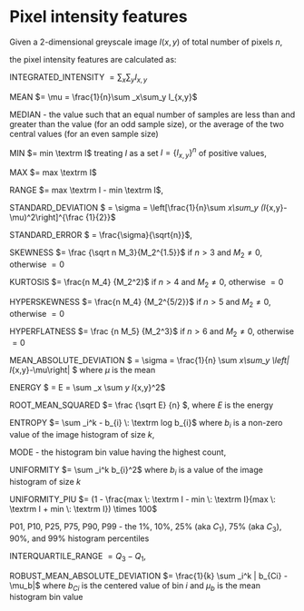 # Pixel intensity features

Given a 2-dimensional greyscale image  $I(x,y)$ of total number of pixels $n$, 

the pixel intensity features are calculated as:

INTEGRATED_INTENSITY $= \sum _x\sum_y I_{x,y}$

MEAN  $= \mu = \frac{1}{n}\sum _x\sum_y I_{x,y}$

MEDIAN - the value such that an equal number of samples are less than and greater than the value (for an odd sample size), or the average of the two central values (for an even sample size)

MIN $= min \textrm I$ treating $I$ as a set $I = \{I_{x,y}\}^n$ of positive values,

MAX $= max \textrm I$

RANGE $= max \textrm I - min \textrm I$,

STANDARD_DEVIATION $ = \sigma = \left[\frac{1}{n}\sum _x\sum_y (I_{x,y}-\mu)^2\right]^{\frac {1}{2}}$

STANDARD_ERROR $ = \frac{\sigma}{\sqrt{n}}$, 

SKEWNESS $= \frac {\sqrt n M_3}{M_2^{1.5}}$ if $n>3$ and $M_2 \neq 0$, otherwise $=0$

KURTOSIS $= \frac{n M_4} {M_2^2}$ if $n>4$ and $M_2 \neq 0$, otherwise $=0$

HYPERSKEWNESS $= \frac{n M_4} {M_2^{5/2}}$ if $n>5$ and $M_2 \neq 0$, otherwise $=0$

HYPERFLATNESS $= \frac {n M_5} {M_2^3}$ if $n>6$ and $M_2 \neq 0$, otherwise $=0$

MEAN_ABSOLUTE_DEVIATION $ = \sigma = \frac{1}{n} \sum _x\sum_y \left| I_{x,y}-\mu\right| $ where $\mu$ is the mean

ENERGY $ = E = \sum _x \sum _y I_{x,y}^2$

ROOT_MEAN_SQUARED $= \frac {\sqrt E} {n} $, where $E$ is the energy

ENTROPY $= \sum _i^k - b_{i} \: \textrm log b_{i}$ where $b_i$ is a non-zero value of the image histogram of size $k$,

MODE - the histogram bin value having the highest count,

UNIFORMITY $= \sum _i^k b_{i}^2$ where $b_i$ is a value of the image histogram of size $k$

UNIFORMITY_PIU $= (1 - \frac{max \: \textrm I - min \: \textrm I}{max \: \textrm I + min \: \textrm I}) \times 100$

P01, P10, P25, P75, P90, P99 - the 1%, 10%, 25% (aka $C_1$), 75% (aka $C_3$), 90%, and 99% histogram percentiles

INTERQUARTILE_RANGE $=Q_3 - Q_1$,

ROBUST_MEAN_ABSOLUTE_DEVIATION $= \frac{1}{k} \sum _i^k | b_{Ci} - \mu_b|$ where $b_{Ci}$ is the centered value of bin $i$ and $\mu_b$ is the mean histogram bin value

